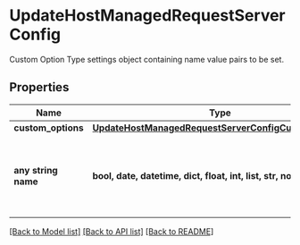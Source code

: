 # UpdateHostManagedRequestServerConfig

Custom Option Type settings object containing name value pairs to be set.

## Properties
Name | Type | Description | Notes
------------ | ------------- | ------------- | -------------
**custom_options** | [**UpdateHostManagedRequestServerConfigCustomOptions**](UpdateHostManagedRequestServerConfigCustomOptions.md) |  | [optional] 
**any string name** | **bool, date, datetime, dict, float, int, list, str, none_type** | any string name can be used but the value must be the correct type | [optional]

[[Back to Model list]](../README.md#documentation-for-models) [[Back to API list]](../README.md#documentation-for-api-endpoints) [[Back to README]](../README.md)


